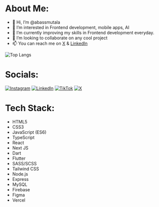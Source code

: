 # About Me:
- 👋 Hi, I’m @abassmutala
- 👀 I’m interested in Frontend development, mobile apps, AI
- 🌱 I’m currently improving my skills in Frontend development everyday.
- 💞️ I’m looking to collaborate on any cool project
- 📫 You can reach me on [X](https://x.com/abass_mutala) & [LinkedIn](https://www.linkedin.com/in/abassmutala/)

![Top Langs](https://github-readme-stats.vercel.app/api/top-langs/?username=abassmutala&layout=compact)

# Socials:
[![Instagram](https://img.shields.io/badge/Instagram-%23E4405F.svg?logo=Instagram&logoColor=white)](https://instagram.com/abass_mutala) [![LinkedIn](https://img.shields.io/badge/LinkedIn-%230077B5.svg?logo=linkedin&logoColor=white)](https://linkedin.com/in/abassmutala) [![TikTok](https://img.shields.io/badge/TikTok-%23000000.svg?logo=TikTok&logoColor=white)](https://tiktok.com/@abass_mutala) [![X](https://img.shields.io/badge/X-black.svg?logo=X&logoColor=white)](https://x.com/abass_mutala) 

# Tech Stack:
- HTML5
- CSS3
- JavaScript (ES6)
- TypeScript
- React
- Next JS
- Dart
- Flutter
- SASS/SCSS
- Tailwind CSS
- Node.js
- Express
- MySQL
- Firebase
- Figma
- Vercel
